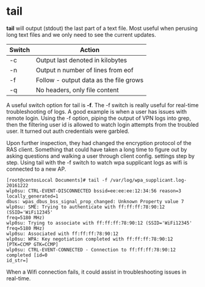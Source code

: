 # tail

**tail** will output (stdout) the last part of a text file. Most useful when perusing long text
files and we only need to see the current updates.

| Switch | Action |
|-----|--------|
| -c | Output last denoted in kilobytes |
| -n | Output n number of lines from eof |
| -f | Follow - output data as the file grows |
| -q | No headers, only file content |

A useful switch option for tail is **-f**. The -f switch is really useful for real-time
troubleshooting of logs. A good example is when a user has issues with remote login. Using
the -f option, piping the output of VPN logs into grep, then the filtering user id is allowed
to watch login attempts from the troubled user. It turned out auth credentials were
garbled.

Upon further inspection, they had changed the encryption protocol of the RAS client.
Something that could have taken a long time to figure out by asking questions and walking
a user through client config. settings step by step.
Using tail with the -f switch to watch wpa supplicant logs as wifi is connected to a new AP.

```
[root@centosLocal Documents]# tail -f /var/log/wpa_supplicant.log-20161222
wlp0su: CTRL-EVENT-DISCONNECTED bssid=ee:ee:ee:12:34:56 reason=3
locally_generated=1
dbus: wpas_dbus_bss_signal_prop_changed: Unknown Property value 7
wlp0su: SME: Trying to authenticate with ff:ff:ff:78:90:12 (SSID='WiFi12345'
freq=5180 MHz)
wlp0su: Trying to associate with ff:ff:ff:78:90:12 (SSID='WiFi12345' freq=5180 MHz)
wlp0su: Associated with ff:ff:ff:78:90:12
wlp0su: WPA: Key negotiation completed with ff:ff:ff:78:90:12 [PTK=CCMP GTK=CCMP]
wlp0su: CTRL-EVENT-CONNECTED - Connection to ff:ff:ff:78:90:12 completed [id=0
id_str=]
```

When a Wifi connection fails, it could assist in troubleshooting issues in real-time.
